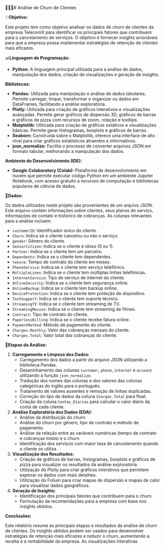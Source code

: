 👩🏼‍💻# Análise de Churn de Clientes

✨**Objetivo:**

Este projeto tem como objetivo analisar os dados de churn de clientes da empresa TelecomX para identificar os principais fatores que contribuem para o cancelamento de serviços. O objetivo é fornecer insights acionáveis para que a empresa possa implementar estratégias de retenção de clientes mais eficazes.

📊**Linguagem de Programação:**

*   **Python:** A linguagem principal utilizada para a análise de dados, manipulação dos dados, criação de visualizações e geração de insights.

**Bibliotecas:**

*   **Pandas:** Utilizada para manipulação e análise de dados tabulares. Permite carregar, limpar, transformar e organizar os dados em DataFrames, facilitando a análise exploratória.
*   **Plotly:** Utilizada para criação de gráficos interativos e visualizações avançadas. Permite gerar gráficos de dispersão 3D, gráficos de barras e gráficos de pizza com recursos de zoom, rotação e tooltips.
*   **Matplotlib:** Utilizada para criação de gráficos estáticos e visualizações básicas. Permite gerar histogramas, boxplots e gráficos de barras.
*   **Seaborn:** Construída sobre o Matplotlib, oferece uma interface de alto nível para criar gráficos estatísticos atraentes e informativos.
*   **json_normalize:** Facilita o processo de converter arquivos JSON em formato tabular, melhorando a manipulação dos dados.


**Ambiente de Desenvolvimento (IDE):**

*   **Google Colaboratory (Colab):** Plataforma de desenvolvimento em nuvem que permite executar código Python em um ambiente Jupyter Notebook, com acesso gratuito a recursos de computação e bibliotecas populares de ciência de dados.

🎲**Dados:**

Os dados utilizados neste projeto são provenientes de um arquivo JSON. Este arquivo contém informações sobre clientes, seus planos de serviço, informações de contato e histórico de cobranças. As colunas relevantes para a análise incluem:

*   `customerID`: Identificador único do cliente.
*   `Churn`: Indica se o cliente cancelou ou não o serviço.
*   `gender`: Gênero do cliente.
*   `SeniorCitizen`: Indica se o cliente é idoso (0 ou 1).
*   `Partner`: Indica se o cliente tem um parceiro.
*   `Dependents`: Indica se o cliente tem dependentes.
*   `tenure`: Tempo de contrato do cliente em meses.
*   `PhoneService`: Indica se o cliente tem serviço telefônico.
*   `MultipleLines`: Indica se o cliente tem múltiplas linhas telefônicas.
*   `InternetService`: Tipo de serviço de internet do cliente.
*   `OnlineSecurity`: Indica se o cliente tem segurança online.
*   `OnlineBackup`: Indica se o cliente tem backup online.
*   `DeviceProtection`: Indica se o cliente tem proteção de dispositivo.
*   `TechSupport`: Indica se o cliente tem suporte técnico.
*   `StreamingTV`: Indica se o cliente tem streaming de TV.
*   `StreamingMovies`: Indica se o cliente tem streaming de filmes.
*   `Contract`: Tipo de contrato do cliente.
*   `PaperlessBilling`: Indica se o cliente recebe fatura online.
*   `PaymentMethod`: Método de pagamento do cliente.
*   `Charges.Monthly`: Valor das cobranças mensais do cliente.
*   `Charges.Total`: Valor total das cobranças do cliente.


🤯**Etapas da Análise:**

1.  **Carregamento e Limpeza dos Dados:**
    *   Carregamento dos dados a partir do arquivo JSON utilizando a biblioteca Pandas.
    *   Desaninhamento das colunas `customer`, `phone`, `internet` e `account` utilizando a função `json_normalize`.
    *   Tradução dos nomes das colunas e dos valores das colunas categóricas do inglês para o português.
    *   Tratamento de valores ausentes e remoção de linhas duplicadas.
    *   Correção do tipo de dados da coluna `Charges.Total` para float.
    *   Criação da coluna `Contas_Diarias` para calcular o valor diário da conta de cada cliente.
2.  **Análise Exploratória dos Dados (EDA):**
    *   Análise da distribuição do churn.
    *   Análise do churn por gênero, tipo de contrato e método de pagamento.
    *   Análise da relação entre as variáveis numéricas (tempo de contrato e cobranças totais) e o churn.
    *   Identificação dos serviços com maior taxa de cancelamento quando o cliente os utiliza.
3.  **Visualização dos Resultados:**
    *   Criação de gráficos de barras, histogramas, boxplots e gráficos de pizza para visualizar os resultados da análise exploratória.
    *   Utilização do Plotly para criar gráficos interativos que permitem explorar os dados com mais detalhes.
    *   Utilização do Folium para criar mapas de dispersão e mapas de calor para visualizar dados geográficos.
4.  **Geração de Insights:**
    *   Identificação dos principais fatores que contribuem para o churn.
    *   Formulação de recomendações para a empresa com base nos insights obtidos.

**Conclusões:**

Este relatório resume as principais etapas e resultados da análise de churn de clientes. Os insights obtidos podem ser usados para desenvolver estratégias de retenção mais eficazes e reduzir o churn, aumentando a receita e a rentabilidade da empresa. As visualizações interativas
